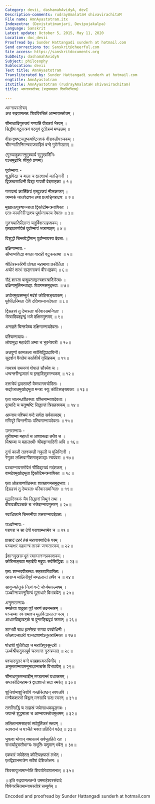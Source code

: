 ```yaml
---
Category: devii, dashamahAvidyA, devI
Description-comments: rudrayAmalataH shivavirachitaM
File name: AmnAyastotram.itx
Indexextra: (Devistutimanjari, Devipujakalpa)
Language: Sanskrit
Latest update: October 5, 2015, May 11, 2020
Location: doc_devii
Proofread by: Sunder Hattangadi sunderh at hotmail.com
Send corrections to: Sanskrit@cheerful.com
Site access: https://sanskritdocuments.org
SubDeity: dashamahAvidyA
Subject: philosophy
Sublocation: devii
Text title: AmnAyastotram
Transliterated by: Sunder Hattangadi sunderh at hotmail.com
engtitle: AmnAyastotram
itxtitle: AmnAyastotram (rudrayAmalataH shivavirachitam)
title: आम्नायस्तोत्रम् (रुद्रयामलतः शिवविरचितम्)

---
```

  
 आम्नायस्तोत्रम्   
अथ रुद्रयामलतः शिवविरचितं आम्नायस्तोत्रम् ।  
  
श्रीनाथादिगुरुत्रयं गणपतिं पीठत्रयं भैरवम् ।  
सिद्धौघं वटुकत्रयं पदयुगं दूतीक्रमं मण्डलम् ॥  
  
वीरान्द्व्यष्टचतुष्कषष्टिनवकं वीरावलीपञ्चकम् ।  
श्रीमन्मालिनिमन्त्रराजसहितं वन्दे गुरोर्मण्डलम् ॥  
  
(गुरुपादुकामनुमुच्चार्य सुमुखादिभिः  
पञ्चमुद्राभिः श्रीगुरुं प्रणम्य)  
  
पूर्वाम्नायः -  
शुद्धविद्या च बाला च द्वादशार्धा मतङ्गिनी ।  
द्विजत्वसाधिनी विद्या गायत्री वेदमातृका ॥ १॥  
  
गाणपत्यं कार्तिकेयं मृत्युञ्जयं नीलकण्ठम् ।  
त्र्यम्बकं जातवेदाश्च तथा प्रत्यङ्गिरादयः ॥ २॥  
  
मुखात्तत्पुरुषाज्जाता द्विकोटीमन्त्रनायिकाः ।  
एताः कामगिरीन्द्राश्च पूर्वाम्नायस्य देवताः ॥ ३॥  
  
गुरुत्रयादिपीठान्तं चतुर्विंशत्सहस्रकम् ।  
एतदावरणोपेतं पूर्वाम्नायं भजाम्यहम् ॥  ४॥  
  
विशुद्धौ चिन्तयेद्धीमान् पूर्वाम्नायस्य देवताः ।  
  
दक्षिणाम्नायः -  
सौभाग्यविद्या बगळा वाराही वटुकस्तथा ॥ ५॥  
  
श्रीतिरस्करिणी प्रोक्ता महामाया प्रकीर्तिता ।  
अघोरं शरभं खङ्गरावणं वीरभद्रकम् ॥ ६॥  
  
रौद्रं शास्ता पाशुपताद्यस्त्रशस्त्रादिभैरवाः ।  
दक्षिणामूर्तिमन्त्राद्याः शैवागमसमुद्भवाः ॥ ७॥  
  
अघोरमुखसम्भूतं मदंशं कोटिसङ्ख्यकम् ।  
पूर्वपीठस्थिता देवि दक्षिणाम्नायदेवताः ॥  ८॥  
  
द्विसहस्रं तु देव्यस्ताः परिवारसमन्विताः ।  
भैरवादिपदद्वन्द्वं भजे दक्षिणमुत्तमम् ॥ ९॥  
  
अनाहते चिन्तयेच्च दक्षिणाम्नायदेवताः ।  
  
पश्चिम्नायायः -  
लोपामुद्रा महादेवी अम्बा च भुवनेश्वरी ॥ १०॥  
  
अन्नपूर्णा कामकला सर्वसिद्धिप्रदायिनी।  
सुदर्शनं वैनतेयं कार्तवीर्यं नृसिंहकम् ॥ ११॥  
  
नामत्रयं राममन्त्रं गोपालं सौरमेव च ।  
धन्वन्तरीन्द्वजालं च इन्द्रादिसुरमन्त्रकम् ॥  १२॥  
  
दत्तात्रेयं द्वादशाष्टौ वैष्णवागमचोदिताः ।  
सद्योजातमुखोद्भूता मन्त्राः स्युः कोटिसङ्ख्यकाः ॥ १३॥  
  
एता जालन्ध्रपीठस्थाः पश्चिमाम्नायदेवताः ।  
दूत्यादि च चतुष्षष्टि सिद्धान्तं त्रिसहस्रकम् ॥ १४॥  
  
आम्नाय पश्चिमं वन्दे सर्वदा सर्वकामदम् ।  
मणिपूरे चिन्तनीयाः पश्चिमाम्नायदेवताः ॥ १५॥  
  
उत्तराम्नायः -  
तुरीयाम्बा महार्धा च अश्वारूढा तथैव च ।  
मिश्राम्बा च महालक्ष्मीः श्रीमद्वाग्वादिनी अपि ॥  १६॥  
  
दुर्गा काळी ततश्चण्डी नकुली च पुळिन्दिनी ।  
रेणुका लक्ष्मिवागीशमातृकाद्याः स्वयंवरा ॥  १७॥  
  
पञ्चाम्नायसमोपेतं श्रीविद्याख्यं मदंशकम् ।  
वामदेवमुखोद्भूता द्विकोटिमन्त्रनायिकाः ॥  १८॥  
  
एता ओड्याणपीठस्थाः शाक्तागमसमुद्भवाः ।  
द्विसहस्रं तु देव्यस्ताः परिवारसमन्विताः ॥  १९॥  
  
मुद्रादिनवकं चैव सिद्धानां मिथुनं तथा ।  
वीरावळीपञ्चकं च भजेदाम्नायमुत्तरम् ॥  २०॥  
  
स्वाधिष्ठाने चिन्तनीया उत्तराम्नायदेवताः ।  
  
ऊर्ध्वाम्नायः -  
परापरा च सा देवी पराशाम्भवमेव च ॥  २१॥  
  
प्रासादं दहरं हंसं महावाक्यादिकं परम् ।  
पञ्चाक्षरं महामन्त्रं तारकं जन्मतारकम् ॥  २२॥  
  
ईशानमुखसम्भूतं स्वात्मानन्दप्रकाशकम् ।  
कोटिसङ्ख्या महादेवि मद्रूपाः सर्वसिद्धिदाः ॥ २३॥  
  
एताः शाम्भवपीठस्थाः सहस्रपरिवारिताः ।  
आराध्य मालिनीपूर्वं मण्डलान्तं तथैव च ॥ २४॥  
  
सायुज्यहेतुकं नित्यं वन्दे चोर्ध्वमकल्मषम् ।  
ऊर्ध्वाम्नायमनून्नित्यं मूलाधारे विभावयेत् ॥ २५॥  
  
अनुत्तराम्नायः -  
स्मर्तव्या पादुका पूर्वं चरणं तदनन्तरम् ।  
पञ्चाम्बा नवनाथाश्च मूलविद्यास्ततः परम् ।  
आधारविद्याषट्कं च पुनरङ्घ्रिद्वयं क्रमात् ॥  २६॥  
  
शाम्भवी चाथ हृल्लेखा समया परबोधिनी ।  
कौलपञ्चाक्षरी पञ्चदशार्णाऽनुत्तरात्मिका ॥ २७॥  
  
षोडशी पूर्तिविद्या च महात्रिपुरसुन्दरी ।  
ऊर्ध्वश्रीपादुकापूर्वं चरणान्तं गुरुक्रमात् ॥ २८॥  
  
पश्चादनुतरं वन्दे परब्रह्मस्वरूपिणीम् ।  
अनुत्तराम्नायमनूनाज्ञानाचक्रे विभावयेत् ॥ २९॥  
  
श्रीनाथगुरुमन्त्रादीन् मण्डलान्तं यथाक्रमम् ।  
सप्तकोटिमहामन्त्रं द्वादशान्ते सदा स्मरेत् ॥ ३०॥  
  
शुचिर्वाप्यशुचिर्वापि गच्छंस्तिष्ठन् स्वपन्नपि ।  
मन्त्रैकशरणो विद्वान् मनसापि सदा स्मरन् ॥ ३१॥  
  
तत्तत्सिद्धिं च साहस्रं जपेत्साधकपुङ्गवः ।  
जपान्ते शुद्धमाला च आम्नायस्तोत्रमुत्तमम् ॥ ३२॥  
  
ललितानामसाहस्रं सर्वपूर्तिकरं स्तवम् ।  
स्तवराजं च पञ्चैते भक्तः प्रतिदिनं पठेत् ॥ ३३॥  
  
भुक्त्वा भोगान् यथाकामं सर्वभूतहिते रतः ।  
सभार्यापुत्रसौभाग्यः सभूतिः पशुमान् भवेत् ॥ ३४॥  
  
एकवारं जपेदेतत् कोटियज्ञफलं लभेत् ।  
एतद्विज्ञानमात्रेण सर्वेषां देशिकोत्तमः ॥  
  
शिवसायुज्यमाप्नोति शिवयोरेवशासनात् ॥ ३५॥  
  
॥ इति रुद्रयामलतन्त्रे उममाहेश्वरसंवादे  
       शिवेनरचितमाम्नायस्तोत्रं सम्पूर्णम् ॥  
  
  
  
Encoded and proofread by Sunder Hattangadi sunderh at hotmail.com  
  
